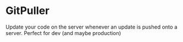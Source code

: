 GitPuller
=========

Update your code on the server whenever an update is pushed onto a server. Perfect for dev (and maybe production)
